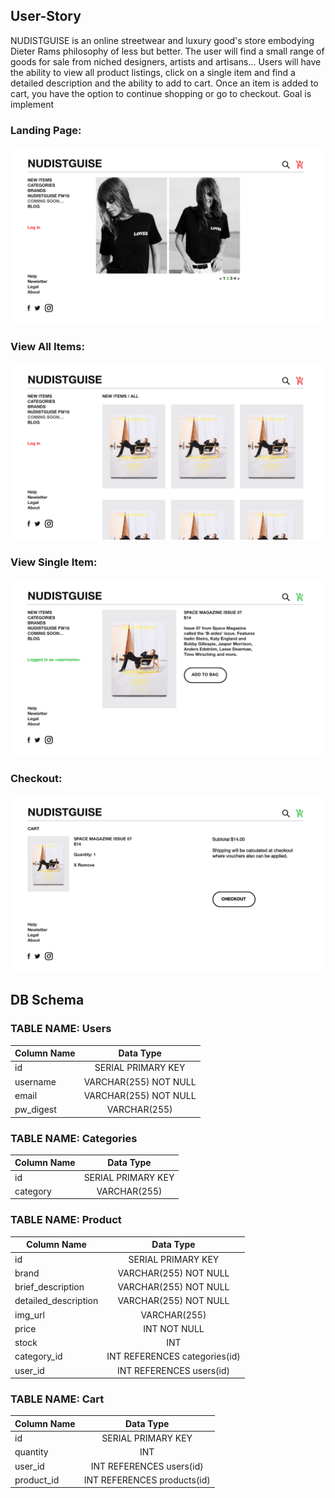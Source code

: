 ## User-Story
NUDISTGUISE is an online streetwear and luxury good's store embodying Dieter Rams philosophy of less but better. The user will find a small range of goods for sale from niched designers, artists and artisans... Users will have the ability to view all product listings, click on a single item and find a detailed description and the ability to add to cart. Once an item is added to cart, you have the option to continue shopping or go to checkout. Goal is implement

### Landing Page:
![wireframe](./img/nudistguise-landing-page.png)
### View All Items:
![wireframe](./img/nudistguise-view-all.png)
### View Single Item:
![wireframe](./img/nudistguise-view-one.png)
### Checkout:
![wireframe](./img/nudistguise-checkout.png)

## DB Schema

### TABLE NAME: Users
| Column Name | Data Type |
| -- | :---: |
| id | SERIAL PRIMARY KEY |
| username | VARCHAR(255) NOT NULL |
| email | VARCHAR(255) NOT NULL |
| pw_digest | VARCHAR(255)

### TABLE NAME: Categories
| Column Name | Data Type |
| -- | :---: |
| id | SERIAL PRIMARY KEY |
| category | VARCHAR(255) |

### TABLE NAME: Product
| Column Name | Data Type |
| -- | :---: |
| id | SERIAL PRIMARY KEY |
| brand | VARCHAR(255) NOT NULL |
| brief_description | VARCHAR(255) NOT NULL |
| detailed_description | VARCHAR(255) NOT NULL |
| img_url | VARCHAR(255) |
| price | INT NOT NULL |
| stock | INT |
| category_id | INT REFERENCES categories(id) |
| user_id | INT REFERENCES users(id) |

### TABLE NAME: Cart
| Column Name | Data Type |
| -- | :---: |
| id | SERIAL PRIMARY KEY |
| quantity | INT |
| user_id | INT REFERENCES users(id) |
| product_id | INT REFERENCES products(id) |
